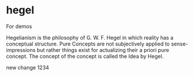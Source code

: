 # hegel
For demos

Hegelianism is the philosophy of G. W. F. Hegel in which reality has a conceptual structure. Pure Concepts are not subjectively applied to sense-impressions but rather things exist for actualizing their a priori pure concept. The concept of the concept is called the Idea by Hegel.


new change 1234
